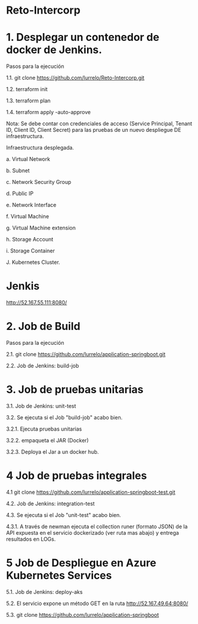 # Reto-Intercorp
# 1. Desplegar un contenedor de docker de Jenkins.

Pasos para la ejecución

1.1. git clone https://github.com/lurrelo/Reto-Intercorp.git

1.2. terraform init

1.3. terraform plan

1.4. terraform apply -auto-approve

Nota: Se debe contar con credenciales de acceso (Service Principal, Tenant ID, Client ID, Client Secret) para las pruebas de un nuevo despliegue DE infraestructura.

Infraestructura desplegada.

a. Virtual Network

b. Subnet

c. Network Security Group

d. Public IP

e. Network Interface

f. Virtual Machine

g. Virtual Machine extension

h. Storage Account

i. Storage Container

J. Kubernetes Cluster.

# Jenkis

http://52.167.55.111:8080/

# 2. Job de Build

Pasos para la ejecución

2.1. git clone https://github.com/lurrelo/application-springboot.git

  2.2. Job de Jenkins: build-job

# 3. Job de pruebas unitarias

  3.1. Job de Jenkins: unit-test

3.2. Se ejecuta si el Job "build-job" acabo bien.

  3.2.1. Ejecuta pruebas unitarias

  3.2.2. empaqueta el JAR (Docker)

  3.2.3. Deploya el Jar a un docker hub.

# 4 Job de pruebas integrales

4.1 git clone https://github.com/lurrelo/application-springboot-test.git

4.2. Job de Jenkins: integration-test

4.3. Se ejecuta si el Job "unit-test" acabo bien.

4.3.1. A través de newman ejecuta el collection runer (formato JSON) de la API expuesta en el servicio dockerizado (ver ruta mas abajo) y entrega resultados en LOGs.

# 5 Job de Despliegue en Azure Kubernetes Services

5.1. Job de Jenkins: deploy-aks

5.2. El servicio expone un método GET en la ruta http://52.167.49.64:8080/

5.3. git clone https://github.com/lurrelo/application-springboot
